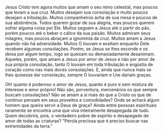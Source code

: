 Jesus Cristo tem agora muitos que amam o seu reino celestial, mas poucos que levam a sua cruz. Muitos desejam sua consolação e muito poucos desejam a tribulação. Muitos companheiros acha de sua mesa e poucos de sua abstinência. Todos querem gozar de sua alegria, mas poucos querem sofrer alguma coisa por Ele. Muitos seguem a Jesus até o partir do pão, porém poucos até o beber o cálice da sua paixão. Muitos admiram seus milagres, mas poucos abraçam a ignomínia da cruz. Muitos amam a Jesus quando não há adversidade. Muitos O louvam e exaltam enquanto Dele recebem algumas consolações. Porém, se Jesus se lhes esconde e os deixa por algum tempo, logo se queixam ou demasiadamente desanimam. Aqueles, porém, que amam a Jesus por amor de Jesus e não por amor de sua própria consolação, tanto O louvam em toda tribulação e angústia de coração como nas mais doces consolações. E, ainda que nunca mais se lhes quisesse dar consolação, sempre O louvariam e Lhe dariam graças.

Oh! quanto é poderoso o amor de Jesus, quanto é puro e sem mistura de interesse e amor próprio! Não são, porventura, mercenários os que sempre buscam consolações? Não se amam a si mais do que a Cristo os que de contínuo pensam em seus proveitos e comodidades? Onde se achará algum homem que queira servir a Deus de graça? Ainda entre pessoas espirituais raramente se encontra uma que viva inteiramente desapegada de tudo. Quem decobrirá, pois, o verdadeiro pobre de espírito e desapegado de amor de todas as criaturas? "Pérola preciosa que é preciso buscar nas extremidades da terra."